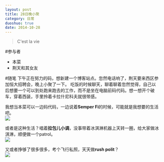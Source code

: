 ```yaml
---
layout: post
title: 28日晚小聚
category: 日常
duoshuo: true
date: 2014-10-28
---
```


> C'est la vie

#参与者
- 本菜
- 荆天和其女友

#随笔
下午正在努力的码，想新建一个博客站点。忽然电话响了，荆天要来西区参加恒大招聘会，晚上小聚了一下。
吃饭的时候聊天，聊着聊着忽然觉得，自己以后想要一个可以到处跑来跑去的工作，而不是坐在电脑前码代码。想一想开个破车，穿着西装，手里拎着卡拉什尼科夫就很带感。  

我想当本菜可以一边码代码，一边说着**Semper Fi**的时候，可能就是我想要的生活吧。  
![](http://mopicer.com/Service/Image.ashx?key=MjAxMDA5&f=FwjPH2Pf.jpg)  

或者是这种生活？唱着**拉包儿小调**，没事带着冰淇淋机器上天转一圈，给大家做冰淇淋，顺便做一个patrol。  
![](http://jerboa.qiniudn.com/%E6%B2%B9%E7%94%BBF4U%E6%B8%AF%E6%B9%BE.jpg)  

又或者挣够了很多很多，考个飞行私照，天天做**rush polit**？  
![](http://cdn-www.airliners.net/aviation-photos/middle/2/2/5/2518522.jpg)